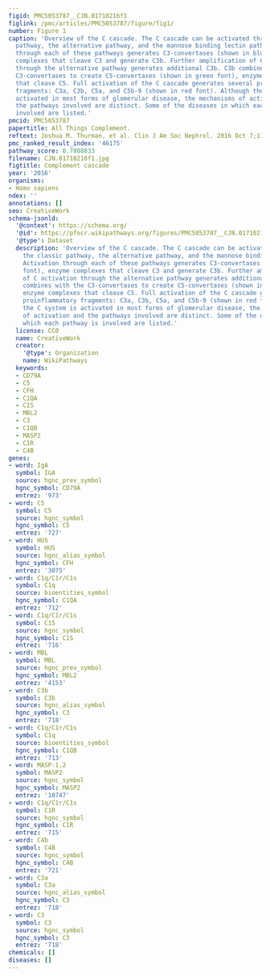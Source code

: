 ```yaml
---
figid: PMC5053787__CJN.01710216f1
figlink: /pmc/articles/PMC5053787/figure/fig1/
number: Figure 1
caption: 'Overview of the C cascade. The C cascade can be activated through the classic
  pathway, the alternative pathway, and the mannose binding lectin pathway. Activation
  through each of these pathways generates C3-convertases (shown in blue font), enzyme
  complexes that cleave C3 and generate C3b. Further amplification of C activation
  through the alternative pathway generates additional C3b. C3b combines with the
  C3-convertases to create C5-convertases (shown in green font), enzyme complexes
  that cleave C5. Full activation of the C cascade generates several proinflammatory
  fragments: C3a, C3b, C5a, and C5b-9 (shown in red font). Although the C system is
  activated in most forms of glomerular disease, the mechanisms of activation and
  the pathways involved are distinct. Some of the diseases in which each pathway is
  involved are listed.'
pmcid: PMC5053787
papertitle: All Things Complement.
reftext: Joshua M. Thurman, et al. Clin J Am Soc Nephrol. 2016 Oct 7;11(10):1856-1866.
pmc_ranked_result_index: '46175'
pathway_score: 0.7808833
filename: CJN.01710216f1.jpg
figtitle: Complement cascade
year: '2016'
organisms:
- Homo sapiens
ndex: ''
annotations: []
seo: CreativeWork
schema-jsonld:
  '@context': https://schema.org/
  '@id': https://pfocr.wikipathways.org/figures/PMC5053787__CJN.01710216f1.html
  '@type': Dataset
  description: 'Overview of the C cascade. The C cascade can be activated through
    the classic pathway, the alternative pathway, and the mannose binding lectin pathway.
    Activation through each of these pathways generates C3-convertases (shown in blue
    font), enzyme complexes that cleave C3 and generate C3b. Further amplification
    of C activation through the alternative pathway generates additional C3b. C3b
    combines with the C3-convertases to create C5-convertases (shown in green font),
    enzyme complexes that cleave C5. Full activation of the C cascade generates several
    proinflammatory fragments: C3a, C3b, C5a, and C5b-9 (shown in red font). Although
    the C system is activated in most forms of glomerular disease, the mechanisms
    of activation and the pathways involved are distinct. Some of the diseases in
    which each pathway is involved are listed.'
  license: CC0
  name: CreativeWork
  creator:
    '@type': Organization
    name: WikiPathways
  keywords:
  - CD79A
  - C5
  - CFH
  - C1QA
  - C1S
  - MBL2
  - C3
  - C1QB
  - MASP2
  - C1R
  - C4B
genes:
- word: IgA
  symbol: IGA
  source: hgnc_prev_symbol
  hgnc_symbol: CD79A
  entrez: '973'
- word: C5
  symbol: C5
  source: hgnc_symbol
  hgnc_symbol: C5
  entrez: '727'
- word: HUS
  symbol: HUS
  source: hgnc_alias_symbol
  hgnc_symbol: CFH
  entrez: '3075'
- word: C1q/C1r/C1s
  symbol: C1q
  source: bioentities_symbol
  hgnc_symbol: C1QA
  entrez: '712'
- word: C1q/C1r/C1s
  symbol: C1S
  source: hgnc_symbol
  hgnc_symbol: C1S
  entrez: '716'
- word: MBL
  symbol: MBL
  source: hgnc_prev_symbol
  hgnc_symbol: MBL2
  entrez: '4153'
- word: C3b
  symbol: C3b
  source: hgnc_alias_symbol
  hgnc_symbol: C3
  entrez: '718'
- word: C1q/C1r/C1s
  symbol: C1q
  source: bioentities_symbol
  hgnc_symbol: C1QB
  entrez: '713'
- word: MASP-1,2
  symbol: MASP2
  source: hgnc_symbol
  hgnc_symbol: MASP2
  entrez: '10747'
- word: C1q/C1r/C1s
  symbol: C1R
  source: hgnc_symbol
  hgnc_symbol: C1R
  entrez: '715'
- word: C4b
  symbol: C4B
  source: hgnc_symbol
  hgnc_symbol: C4B
  entrez: '721'
- word: C3a
  symbol: C3a
  source: hgnc_alias_symbol
  hgnc_symbol: C3
  entrez: '718'
- word: C3
  symbol: C3
  source: hgnc_symbol
  hgnc_symbol: C3
  entrez: '718'
chemicals: []
diseases: []
---
```

